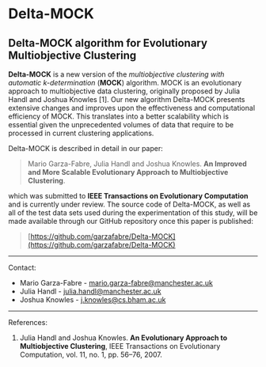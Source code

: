 # Delta-MOCK
## Delta-MOCK algorithm for Evolutionary Multiobjective Clustering

**Delta-MOCK** is a new version of the *multiobjective clustering with automatic k-determination* 
(**MOCK**) algorithm. MOCK is an evolutionary approach to multiobjective data clustering, originally 
proposed by Julia Handl and Joshua Knowles [1]. Our new algorithm Delta-MOCK presents extensive 
changes and improves upon the effectiveness and computational efficiency of MOCK. This translates 
into a better scalability which is essential given the unprecedented volumes of data that require 
to be processed in current clustering applications.

Delta-MOCK is described in detail in our paper:

> Mario Garza-Fabre, Julia Handl and Joshua Knowles. 
**An Improved and More Scalable Evolutionary Approach to Multiobjective Clustering**.

which was submitted to **IEEE Transactions on Evolutionary Computation** and is currently under
review. The source code of Delta-MOCK, as well as all of the test data sets used during the 
experimentation of this study, will be made available through our GitHub repository once this
paper is published: 

> [https://github.com/garzafabre/Delta-MOCK](https://github.com/garzafabre/Delta-MOCK)

---

Contact:

* Mario Garza-Fabre - mario.garza-fabre@manchester.ac.uk
* Julia Handl - julia.handl@manchester.ac.uk
* Joshua Knowles - j.knowles@cs.bham.ac.uk

---

References:

1. Julia Handl and Joshua Knowles. **An Evolutionary Approach to Multiobjective Clustering**, 
IEEE Transactions on Evolutionary Computation, vol. 11, no. 1, pp. 56–76, 2007.


